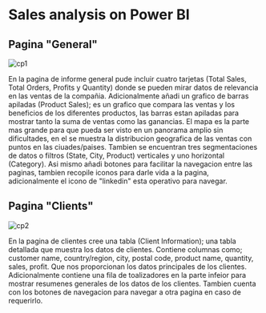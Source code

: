 # Sales analysis on Power BI

## Pagina "General"

![cp1](https://github.com/user-attachments/assets/52cd90e4-8c30-4361-a9a7-6c09b3c17cfb)

En la pagina de informe general pude incluir cuatro tarjetas (Total Sales, Total Orders, Profits y Quantity) donde se pueden mirar datos de relevancia en las ventas de la compañia.
Adicionalmente añadi un grafico de barras apiladas (Product Sales); es un grafico que compara las ventas y los beneficios de los diferentes productos, las barras estan apiladas para mostrar tanto la suma de ventas como las ganancias.
El mapa es la parte mas grande para que pueda ser visto en un panorama amplio sin dificultades, en el se muestra la distribucion geografica de las ventas con puntos en las ciuades/paises.
Tambien se encuentran tres segmentaciones de datos o filtros (State, City, Product) verticales y uno horizontal (Category).
Asi mismo añadi botones para facilitar la navegacion entre las paginas, tambien recopile iconos para darle vida a la pagina, adicionalmente el icono de "linkedin" esta operativo para navegar.

## Pagina "Clients"

![cp2](https://github.com/user-attachments/assets/bab443c5-f702-4bea-9368-44e46d416379)

En la pagina de clientes cree una tabla (Client Information); una tabla detallada que muestra los datos de clientes. 
Contiene columnas como; customer name, country/region, city, postal code, product name, quantity, sales, profit. Que nos proporcionan los datos principales de los clientes.
Adicionalmente contiene una fila de toalizadores en la parte infeior para mostrar resumenes generales de los datos de los clientes.
Tambien cuenta con los botones de navegacion para navegar a otra pagina en caso de requerirlo.
